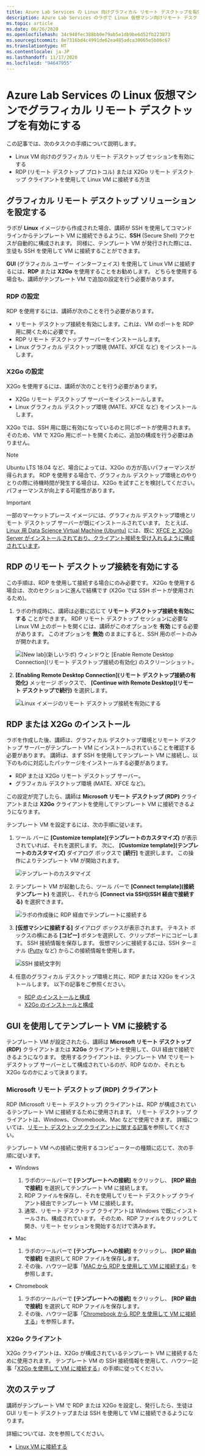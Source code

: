 ```yaml
---
title: Azure Lab Services の Linux 向けグラフィカル リモート デスクトップを有効にする | Microsoft Docs
description: Azure Lab Services のラボで Linux 仮想マシン向けリモート デスクトップを有効にする方法について説明します。
ms.topic: article
ms.date: 06/26/2020
ms.openlocfilehash: 34c940fec388bb0e79ab5e1db9be6d52fb223873
ms.sourcegitcommit: 8e7316bd4c4991de62ea485adca30065e5b86c67
ms.translationtype: HT
ms.contentlocale: ja-JP
ms.lasthandoff: 11/17/2020
ms.locfileid: "94647955"
---
```

# <a name="enable-graphical-remote-desktop-for-linux-virtual-machines-in-azure-lab-services"></a>Azure Lab Services の Linux 仮想マシンでグラフィカル リモート デスクトップを有効にする
この記事では、次のタスクの手順について説明します。

- Linux VM 向けのグラフィカル リモート デスクトップ セッションを有効にする
- RDP (リモート デスクトップ プロトコル) または X2Go リモート デスクトップ クライアントを使用して Linux VM に接続する方法

## <a name="set-up-graphical-remote-desktop-solution"></a>グラフィカル リモート デスクトップ ソリューションを設定する
ラボが **Linux** イメージから作成された場合、講師が SSH を使用してコマンド ラインからテンプレート VM に接続できるように、**SSH** (Secure Shell) アクセスが自動的に構成されます。  同様に、テンプレート VM が発行された際には、生徒も SSH を使用して VM に接続することができます。

**GUI** (グラフィカル ユーザー インターフェイス) を使用して Linux VM に接続するには、**RDP** または **X2Go** を使用することをお勧めします。  どちらを使用する場合も、講師がテンプレート VM で追加の設定を行う必要があります。

### <a name="rdp-setup"></a>RDP の設定
RDP を使用するには、講師が次のことを行う必要があります。
  - リモート デスクトップ接続を有効にします。これは、VM のポートを RDP 用に開くために必要です。
  - RDP リモート デスクトップ サーバーをインストールします。
  - Linux グラフィカル デスクトップ環境 (MATE、XFCE など) をインストールします。

### <a name="x2go-setup"></a>X2Go の設定
X2Go を使用するには、講師が次のことを行う必要があります。
- X2Go リモート デスクトップ サーバーをインストールします。
- Linux グラフィカル デスクトップ環境 (MATE、XFCE など) をインストールします。

X2Go では、SSH 用に既に有効になっているのと同じポートが使用されます。  そのため、VM で X2Go 用にポートを開くために、追加の構成を行う必要はありません。

> [!NOTE]
> Ubuntu LTS 18.04 など、場合によっては、X2Go の方が高いパフォーマンスが得られます。  RDP を使用する場合で、グラフィカル デスクトップ環境とのやりとりの際に待機時間が発生する場合は、X2Go を試すことを検討してください。パフォーマンスが向上する可能性があります。

> [!IMPORTANT]
>  一部のマーケットプレース イメージには、グラフィカル デスクトップ環境とリモート デスクトップ サーバーが既にインストールされています。  たとえば、[Linux 用 Data Science Virtual Machine (Ubuntu)](https://azuremarketplace.microsoft.com/marketplace/apps/microsoft-dsvm.ubuntu-1804) には、既に [XFCE と X2Go Server がインストールされており、クライアント接続を受け入れるように構成されています](../machine-learning/data-science-virtual-machine/dsvm-ubuntu-intro.md#x2go)。

## <a name="enable-remote-desktop-connection-for-rdp"></a>RDP のリモート デスクトップ接続を有効にする

この手順は、RDP を使用して接続する場合にのみ必要です。  X2Go を使用する場合は、次のセクションに進んで結構です (X2Go では SSH ポートが使用されるため)。

1.  ラボの作成時に、講師は必要に応じて **リモート デスクトップ接続を有効にする** ことができます。  RDP リモート デスクトップ セッションに必要な Linux VM 上のポートを開くには、講師がこのオプションを **有効** にする必要があります。  このオプションを **無効** のままにすると、SSH 用のポートのみが開かれます。
  
    ![[New lab]\(新しいラボ\) ウィンドウと [Enable Remote Desktop Connection]\(リモート デスクトップ接続の有効化\) のスクリーンショット。](./media/how-to-enable-remote-desktop-linux/enable-rdp-option.png)

2. **[Enabling Remote Desktop Connection]\(リモート デスクトップ接続の有効化\)** メッセージ ボックスで、 **[Continue with Remote Desktop]\(リモート デスクトップで続行\)** を選択します。 

    ![Linux イメージのリモート デスクトップ接続を有効にする](./media/how-to-enable-remote-desktop-linux/enabling-remote-desktop-connection-dialog.png)

## <a name="install-rdp-or-x2go"></a>RDP または X2Go のインストール

ラボを作成した後、講師は、グラフィカル デスクトップ環境とリモート デスクトップ サーバーがテンプレート VM にインストールされていることを確認する必要があります。  講師は、まず SSH を使用してテンプレート VM に接続し、以下のものに対応したパッケージをインストールする必要があります。
- RDP または X2Go リモート デスクトップ サーバー。
- グラフィカル デスクトップ環境 (MATE、XFCE など)。

この設定が完了したら、講師は **Microsoft リモート デスクトップ (RDP)** クライアントまたは **X2Go** クライアントを使用してテンプレート VM に接続できるようになります。

テンプレート VM を設定するには、次の手順に従います。

1. ツール バーに **[Customize template]\(テンプレートのカスタマイズ\)** が表示されていれば、それを選択します。 次に、 **[Customize template]\(テンプレートのカスタマイズ\)** ダイアログ ボックスで **[続行]** を選択します。 この操作によりテンプレート VM が開始されます。  

    ![テンプレートのカスタマイズ](./media/how-to-enable-remote-desktop-linux/customize-template.png)
1. テンプレート VM が起動したら、ツール バーで **[Connect template]\(接続テンプレート\)** を選択し、それから **[Connect via SSH]\(SSH 経由で接続する\)** を選択できます。 

    ![ラボの作成後に RDP 経由でテンプレートに接続する](./media/how-to-enable-remote-desktop-linux/rdp-after-lab-creation.png) 
1. **[仮想マシンに接続する]** ダイアログ ボックスが表示されます。 テキスト ボックスの横にある **[コピー]** ボタンを選択して、クリップボードにコピーします。 SSH 接続情報を保存します。 仮想マシンに接続するには、SSH ターミナル ([Putty](https://www.putty.org/) など) からこの接続情報を使用します。
 
    ![SSH 接続文字列](./media/how-to-enable-remote-desktop-linux/ssh-connection-string.png)

4. 任意のグラフィカル デスクトップ環境と共に、RDP または X2Go をインストールします。  以下の記事をご参照ください。
    - [RDP のインストールと構成](../virtual-machines/linux/use-remote-desktop.md)
    - [X2Go のインストールと構成](https://github.com/Azure/azure-devtestlab/tree/master/samples/ClassroomLabs/Scripts/X2GoRemoteDesktop)

## <a name="connect-to-the-template-vm-via-the-gui"></a>GUI を使用してテンプレート VM に接続する

テンプレート VM が設定されたら、講師は **Microsoft リモート デスクトップ (RDP)** クライアントまたは **X2Go** クライアントを使用して、GUI 経由で接続できるようになります。  使用するクライアントは、テンプレート VM でリモート デスクトップ サーバーとして構成されているのが、RDP なのか、それとも X2Go なのかによって決まります。  

### <a name="microsoft-remote-desktop-rdp-client"></a>Microsoft リモート デスクトップ (RDP) クライアント

RDP (Microsoft リモート デスクトップ) クライアントは、RDP が構成されているテンプレート VM に接続するために使用されます。  リモート デスクトップ クライアントは、Windows、Chromebook、Mac などで使用できます。  詳細については、[リモート デスクトップ クライアントに関する記事](/windows-server/remote/remote-desktop-services/clients/remote-desktop-clients)を参照してください。

テンプレート VM への接続に使用するコンピューターの種類に応じて、次の手順に従います。

- Windows
  1. ラボのツールバーで **[テンプレートへの接続]** をクリックし、 **[RDP 経由で接続]** を選択してテンプレート VM に接続します。 
  1. RDP ファイルを保存し、それを使用してリモート デスクトップ クライアント経由でテンプレート VM に接続します。 
  1. 通常、リモート デスクトップ クライアントは Windows で既にインストールされ、構成されています。  そのため、RDP ファイルをクリックして開き、リモート セッションを開始するだけで済みます。

- Mac
  1. ラボのツールバーで **[テンプレートへの接続]** をクリックし、 **[RDP 経由で接続]** を選択して RDP ファイルを保存します。  
  1. その後、ハウツー記事「[MAC から RDP を使用して VM に接続する](connect-virtual-machine-mac-remote-desktop.md)」を参照します。

- Chromebook
  1. ラボのツールバーで **[テンプレートへの接続]** をクリックし、 **[RDP 経由で接続]** を選択して RDP ファイルを保存します。  
  1. その後、ハウツー記事「[Chromebook から RDP を使用して VM に接続する](connect-virtual-machine-chromebook-remote-desktop.md)」を参照します。

### <a name="x2go-client"></a>X2Go クライアント

X2Go クライアントは、X2Go が構成されているテンプレート VM に接続するために使用されます。  テンプレート VM の SSH 接続情報を使用して、ハウツー記事「[X2Go を使用して VM に接続する](how-to-use-remote-desktop-linux-student.md#connect-to-the-student-vm-using-x2go)」の手順に従ってください。

## <a name="next-steps"></a>次のステップ
講師がテンプレート VM で RDP または X2Go を設定し、発行したら、生徒は GUI リモート デスクトップまたは SSH を使用して VM に接続できるようになります。

詳細については、次を参照してください。
 - [Linux VM に接続する](how-to-use-remote-desktop-linux-student.md)